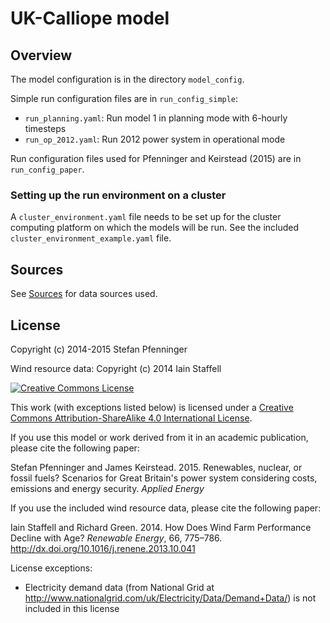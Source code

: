 # UK-Calliope model

## Overview

The model configuration is in the directory `model_config`.

Simple run configuration files are in `run_config_simple`:

* `run_planning.yaml`: Run model 1 in planning mode with 6-hourly timesteps
* `run_op_2012.yaml`: Run 2012 power system in operational mode

Run configuration files used for Pfenninger and Keirstead (2015) are in `run_config_paper`.

### Setting up the run environment on a cluster

A `cluster_environment.yaml` file needs to be set up for the cluster computing platform on which the models will be run. See the included `cluster_environment_example.yaml` file.

## Sources

See [Sources](SOURCES.md) for data sources used.

## License

Copyright (c) 2014-2015 Stefan Pfenninger

Wind resource data: Copyright (c) 2014 Iain Staffell

[![Creative Commons License](https://i.creativecommons.org/l/by-sa/4.0/88x31.png)](https://creativecommons.org/licenses/by-sa/4.0/)

This work (with exceptions listed below) is licensed under a [Creative Commons Attribution-ShareAlike 4.0 International License](http://creativecommons.org/licenses/by-sa/4.0/).

If you use this model or work derived from it in an academic publication, please cite the following paper:

Stefan Pfenninger and James Keirstead.  2015.  Renewables, nuclear, or fossil fuels? Scenarios for Great Britain's power system considering costs, emissions and energy security.  _Applied Energy_

If you use the included wind resource data, please cite the following paper:

Iain Staffell and Richard Green.  2014.  How Does Wind Farm Performance Decline with Age?  _Renewable Energy_, 66, 775–786.  http://dx.doi.org/10.1016/j.renene.2013.10.041

License exceptions:

* Electricity demand data (from National Grid at http://www.nationalgrid.com/uk/Electricity/Data/Demand+Data/) is not included in this license
